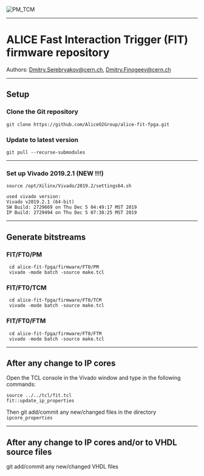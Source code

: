 ![PM_TCM](https://repository-images.githubusercontent.com/238522341/aca2c500-48cf-11ea-95b5-4a498a732d8e?dl=0)

----
# ALICE Fast Interaction Trigger (FIT) firmware repository

Authors: Dmitry.Serebryakov@cern.ch, Dmitry.Finogeev@cern.ch

----
## Setup

### Clone the Git repository

    git clone https://github.com/AliceO2Group/alice-fit-fpga.git

### Update to latest version

    git pull --recurse-submodules

----
### Set up Vivado 2019.2.1 (NEW !!!)
    source /opt/Xilinx/Vivado/2019.2/settings64.sh
	
	used vivado version:
	Vivado v2019.2.1 (64-bit)
	SW Build: 2729669 on Thu Dec 5 04:49:17 MST 2019
	IP Build: 2729494 on Thu Dec 5 07:38:25 MST 2019

----
## Generate bitstreams

### FIT/FT0/PM

     cd alice-fit-fpga/firmware/FT0/PM
     vivado -mode batch -source make.tcl 

### FIT/FT0/TCM

     cd alice-fit-fpga/firmware/FT0/TCM
     vivado -mode batch -source make.tcl 

### FIT/FT0/FTM

     cd alice-fit-fpga/firmware/FT0/FTM
     vivado -mode batch -source make.tcl 

----
## After any change to IP cores

Open the TCL console in the Vivado window and type in the following commands:

    source ../../tcl/fit.tcl
    fit::update_ip_properties

Then git add/commit any new/changed files in the directory `ipcore_properties`

----
## After any change to IP cores and/or to VHDL source files

git add/commit any new/changed VHDL files

